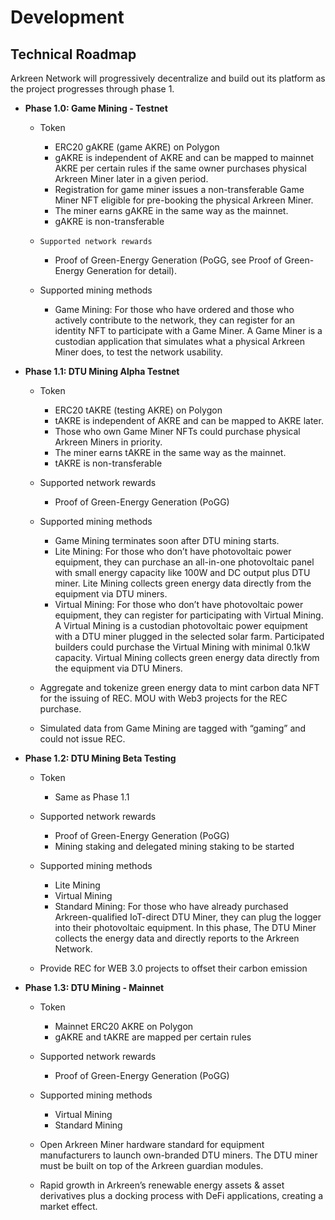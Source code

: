 # Development

## Technical Roadmap

Arkreen Network will progressively decentralize and build out its platform as the project progresses through phase 1.

+ **Phase 1.0: Game Mining - Testnet**
 
    - Token
        -   ERC20 gAKRE (game AKRE) on Polygon
        -   gAKRE is independent of AKRE and can be mapped to mainnet AKRE per certain rules if the same owner purchases physical Arkreen Miner later in a given period.
        -   Registration for game miner issues a non-transferable Game Miner NFT eligible for pre-booking the physical Arkreen Miner.
        -   The miner earns gAKRE in the same way as the mainnet.
        -   gAKRE is non-transferable

    -     Supported network rewards
        -   Proof of Green-Energy Generation (PoGG, see Proof of Green-Energy Generation for detail).
    
    -   Supported mining methods
        -   Game Mining: For those who have ordered and those who actively contribute to the network, they can register for an identity NFT to participate with a Game Miner. A Game Miner is a custodian application that simulates what a physical Arkreen Miner does, to test the network usability.
    

+ **Phase 1.1: DTU Mining Alpha Testnet**

    -   Token
        -   ERC20 tAKRE (testing AKRE) on Polygon
        -   tAKRE is independent of AKRE and can be mapped to AKRE later.
        -   Those who own Game Miner NFTs could purchase physical Arkreen Miners in priority.
        -   The miner earns tAKRE in the same way as the mainnet.
        -   tAKRE is non-transferable
    
    -   Supported network rewards
        -   Proof of Green-Energy Generation (PoGG)
    
    -   Supported mining methods
        -   Game Mining terminates soon after DTU mining starts.
        -   Lite Mining: For those who don’t have photovoltaic power equipment, they can purchase an all-in-one photovoltaic panel with small energy capacity like 100W and DC output plus DTU miner. Lite Mining collects green energy data directly from the equipment via DTU miners.
        -   Virtual Mining: For those who don’t have photovoltaic power equipment, they can register for participating with Virtual Mining. A Virtual Mining is a custodian photovoltaic power equipment with a DTU miner plugged in the selected solar farm. Participated builders could purchase the Virtual Mining with minimal 0.1kW capacity. Virtual Mining collects green energy data directly from the equipment via DTU Miners.
    
    -   Aggregate and tokenize green energy data to mint carbon data NFT for the issuing of REC. MOU with Web3 projects for the REC purchase.
    -   Simulated data from Game Mining are tagged with “gaming” and could not issue REC.
      

+ **Phase 1.2: DTU Mining Beta Testing**

    -   Token
        -   Same as Phase 1.1
    
    -   Supported network rewards
        -   Proof of Green-Energy Generation (PoGG)
        -   Mining staking and delegated mining staking to be started
    
    -   Supported mining methods
        -   Lite Mining
        -   Virtual Mining
        -   Standard Mining: For those who have already purchased Arkreen-qualified IoT-direct DTU Miner, they can plug the logger into their photovoltaic equipment. In this phase, The DTU Miner collects the energy data and directly reports to the Arkreen Network.
    
    -   Provide REC for WEB 3.0 projects to offset their carbon emission
  

+ **Phase 1.3: DTU Mining - Mainnet**

    -   Token
        -   Mainnet ERC20 AKRE on Polygon
        -   gAKRE and tAKRE are mapped per certain rules
    
    -   Supported network rewards
        -   Proof of Green-Energy Generation (PoGG)
    
    -   Supported mining methods
        -   Virtual Mining
        -   Standard Mining
    
    - Open Arkreen Miner hardware standard for equipment manufacturers to launch own-branded DTU miners. The DTU miner must be built on top of the Arkreen guardian modules.
    - Rapid growth in Arkreen’s renewable energy assets & asset derivatives plus a docking process with DeFi applications, creating a market effect.
